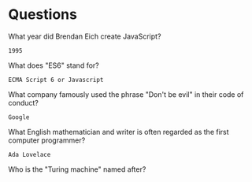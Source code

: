 # Questions

What year did Brendan Eich create JavaScript?

```
1995
```

What does "ES6" stand for?

```
ECMA Script 6 or Javascript 
```

What company famously used the phrase "Don't be evil" in their code of conduct?

```
Google
```

What English mathematician and writer is often regarded as the first computer programmer?

```
Ada Lovelace

```

Who is the "Turing machine" named after?

```
```

 